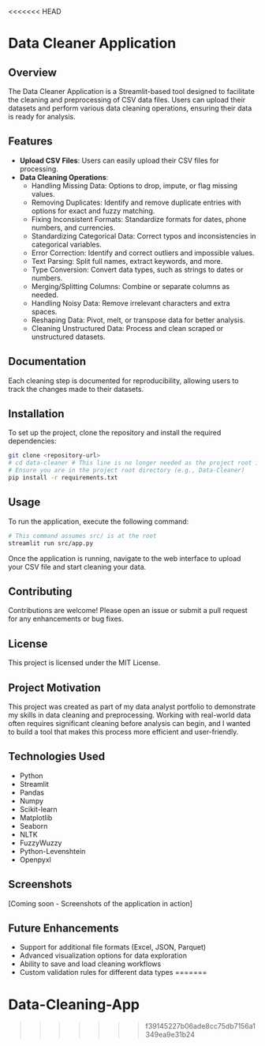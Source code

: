 <<<<<<< HEAD
# Data Cleaner Application

## Overview
The Data Cleaner Application is a Streamlit-based tool designed to facilitate the cleaning and preprocessing of CSV data files. Users can upload their datasets and perform various data cleaning operations, ensuring their data is ready for analysis.

## Features
- **Upload CSV Files**: Users can easily upload their CSV files for processing.
- **Data Cleaning Operations**:
  - Handling Missing Data: Options to drop, impute, or flag missing values.
  - Removing Duplicates: Identify and remove duplicate entries with options for exact and fuzzy matching.
  - Fixing Inconsistent Formats: Standardize formats for dates, phone numbers, and currencies.
  - Standardizing Categorical Data: Correct typos and inconsistencies in categorical variables.
  - Error Correction: Identify and correct outliers and impossible values.
  - Text Parsing: Split full names, extract keywords, and more.
  - Type Conversion: Convert data types, such as strings to dates or numbers.
  - Merging/Splitting Columns: Combine or separate columns as needed.
  - Handling Noisy Data: Remove irrelevant characters and extra spaces.
  - Reshaping Data: Pivot, melt, or transpose data for better analysis.
  - Cleaning Unstructured Data: Process and clean scraped or unstructured datasets.
  
## Documentation
Each cleaning step is documented for reproducibility, allowing users to track the changes made to their datasets.

## Installation
To set up the project, clone the repository and install the required dependencies:

```bash
git clone <repository-url>
# cd data-cleaner # This line is no longer needed as the project root is data-cleaner
# Ensure you are in the project root directory (e.g., Data-Cleaner)
pip install -r requirements.txt
```

## Usage
To run the application, execute the following command:

```bash
# This command assumes src/ is at the root
streamlit run src/app.py 
```

Once the application is running, navigate to the web interface to upload your CSV file and start cleaning your data.

## Contributing
Contributions are welcome! Please open an issue or submit a pull request for any enhancements or bug fixes.

## License
This project is licensed under the MIT License.

## Project Motivation
This project was created as part of my data analyst portfolio to demonstrate my skills in data cleaning and preprocessing. Working with real-world data often requires significant cleaning before analysis can begin, and I wanted to build a tool that makes this process more efficient and user-friendly.

## Technologies Used
- Python
- Streamlit
- Pandas
- Numpy
- Scikit-learn
- Matplotlib
- Seaborn
- NLTK
- FuzzyWuzzy
- Python-Levenshtein
- Openpyxl

## Screenshots
[Coming soon - Screenshots of the application in action]

## Future Enhancements
- Support for additional file formats (Excel, JSON, Parquet)
- Advanced visualization options for data exploration
- Ability to save and load cleaning workflows
- Custom validation rules for different data types 
=======
# Data-Cleaning-App

>>>>>>> f39145227b06ade8cc75db7156a1349ea9e31b24
